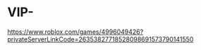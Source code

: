 # VIP-
https://www.roblox.com/games/4996049426?privateServerLinkCode=26353827718528098691573790141550
